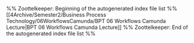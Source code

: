 %% Zoottelkeeper: Beginning of the autogenerated index file list  %%
 [[4Archive/Semester2/Business Process Technology/06WorkflowsCamunda/BPT 06 Workflows Camunda Lecture|BPT 06 Workflows Camunda Lecture]]
%% Zoottelkeeper: End of the autogenerated index file list  %%

